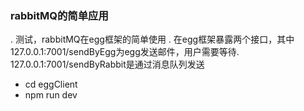 ### rabbitMQ的简单应用
. 测试，rabbitMQ在egg框架的简单使用
. 在egg框架暴露两个接口，其中127.0.0.1:7001/sendByEgg为egg发送邮件，用户需要等待.
127.0.0.1:7001/sendByRabbit是通过消息队列发送

- cd eggClient
- npm run dev